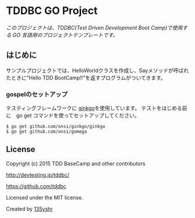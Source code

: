 # TDDBC GO Project
_このプロジェクトは、TDDBC(Test Driven Development Boot Camp)で使用する GO 言語用のプロジェクトテンプレートです。_

## はじめに
サンプルプロジェクトでは、HelloWorldクラスを作成し、Sayメソッドが呼ばれたときに"Hello TDD BootCamp!!"を返すプログラムがついてきます。

### gospelのセットアップ
テスティングフレームワークに [ginkgo](http://onsi.github.io/ginkgo/)を使用しています。
テストをはじめる前に　go get コマンドを使ってセットアップしてください。

```
$ go get github.com/onsi/ginkgo/ginkgo
$ go get github.com/onsi/gomega
```

## License
Copyright (c) 2015 TDD BaseCamp and other contributors

http://devtesting.jp/tddbc/

https://github.com/tddbc

Licensed under the MIT license.

Created by [135yshr](https://github.com/135yshr)
